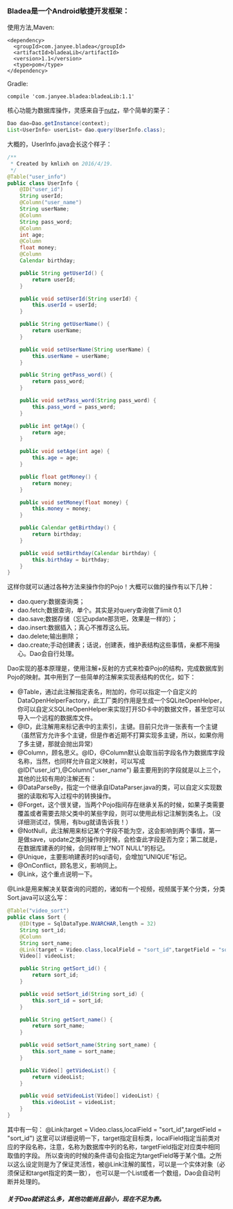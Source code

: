 ### Bladea是一个Android敏捷开发框架：
使用方法,Maven:
```
<dependency>
  <groupId>com.janyee.bladea</groupId>
  <artifactId>bladeaLib</artifactId>
  <version>1.1</version>
  <type>pom</type>
</dependency>
```
Gradle:

```
compile 'com.janyee.bladea:bladeaLib:1.1'
```

核心功能为数据库操作，灵感来自于[nutz](http://www.nutzam.com/)，举个简单的栗子：

```java
Dao dao=Dao.getInstance(context);
List<UserInfo> userList= dao.query(UserInfo.class);
```
大概的，UserInfo.java会长这个样子：
```java
/**
 * Created by kmlixh on 2016/4/19.
 */
@Table("user_info")
public class UserInfo {
    @ID("user_id")
    String userId;
    @Column("user_name")
    String userName;
    @Column
    String pass_word;
    @Column
    int age;
    @Column
    float money;
    @Column
    Calendar birthday;

    public String getUserId() {
        return userId;
    }

    public void setUserId(String userId) {
        this.userId = userId;
    }

    public String getUserName() {
        return userName;
    }

    public void setUserName(String userName) {
        this.userName = userName;
    }

    public String getPass_word() {
        return pass_word;
    }

    public void setPass_word(String pass_word) {
        this.pass_word = pass_word;
    }

    public int getAge() {
        return age;
    }

    public void setAge(int age) {
        this.age = age;
    }

    public float getMoney() {
        return money;
    }

    public void setMoney(float money) {
        this.money = money;
    }

    public Calendar getBirthday() {
        return birthday;
    }

    public void setBirthday(Calendar birthday) {
        this.birthday = birthday;
    }
}

```
这样你就可以通过各种方法来操作你的Pojo！大概可以做的操作有以下几种：

* dao.query:数据查询类；
* dao.fetch;数据查询，单个。其实是对query查询做了limit 0,1
* dao.save;数据存储（忘记update那货吧，效果是一样的）；
* dao.insert:数据插入；真心不推荐这么玩。
* dao.delete;输出删除；
* dao.create;手动创建表；话说，创建表，维护表结构这些事情，亲都不用操心。Dao会自行处理。

Dao实现的基本原理是，使用注解+反射的方式来检查Pojo的结构，完成数据库到Pojo的映射。其中用到了一些简单的注解来实现表结构的优化，如下：
* @Table，通过此注解指定表名，附加的，你可以指定一个自定义的DataOpenHelperFactory，此工厂类的作用是生成一个SQLiteOpenHelper，你可以自定义SQLiteOpenHelper来实现打开SD卡中的数据文件，甚至您可以导入一个远程的数据库文件。
* @ID，此注解用来标记表中的主索引，主键。目前只允许一张表有一个主键（虽然官方允许多个主键，但是作者近期不打算实现多主键，所以，如果你用了多主键，那就会抛出异常）
* @Column，顾名思义。@ID，@Column默认会取当前字段名作为数据库字段名称，当然，也同样允许自定义映射，可以写成@ID("user_id"),@Column("user_name")
最主要用到的字段就是以上三个，其他的比较有用的注解还有：
* @DataParseBy，指定一个继承自IDataParser.java的类，可以自定义实现数据的读取和写入过程中的转换操作。
* @Forget，这个很关键，当两个Pojo指间存在继承关系的时候，如果子类需要覆盖或者需要去除父类中的某些字段，则可以使用此标记注解到类名上。（没详细测试过，慎用，有bug就请告诉我！）
* @NotNull，此注解用来标记某个字段不能为空，这会影响到两个事情，第一是做save，update之类的操作的时候，会检查此字段是否为空；第二就是，在数据库建表的时候，会同样带上“NOT NULL”的标记。
* @Unique，主要影响建表时的sql语句，会增加“UNIQUE”标记。
* @OnConflict，顾名思义，影响同上。
* @Link，这个重点说明一下。

@Link是用来解决关联查询的问题的，诸如有一个视频，视频属于某个分类，分类Sort.java可以这么写：

```java
@Table("video_sort")
public class Sort {
    @ID(type = SqlDataType.NVARCHAR,length = 32)
    String sort_id;
    @Column
    String sort_name;
    @Link(target = Video.class,localField = "sort_id",targetField = "sort_id")
    Video[] videoList;

    public String getSort_id() {
        return sort_id;
    }

    public void setSort_id(String sort_id) {
        this.sort_id = sort_id;
    }

    public String getSort_name() {
        return sort_name;
    }

    public void setSort_name(String sort_name) {
        this.sort_name = sort_name;
    }

    public Video[] getVideoList() {
        return videoList;
    }

    public void setVideoList(Video[] videoList) {
        this.videoList = videoList;
    }
}
```
其中有一句： @Link(target = Video.class,localField = "sort_id",targetField = "sort_id")
这里可以详细说明一下，target指定目标类，localField指定当前类对应的字段名称，注意，名称为数据库中列的名称，targetField指定对应类中相同取值的字段。
所以查询的时候的条件语句会指定为targetField等于某个值。之所以这么设定则是为了保证灵活性，被@Link注解的属性，可以是一个实体对象（必须保证和target指定的类一致），
也可以是一个List或者一个数组，Dao会自动判断并处理的。

#### *关于Dao就讲这么多，其他功能尚且弱小，现在不足为表。*


